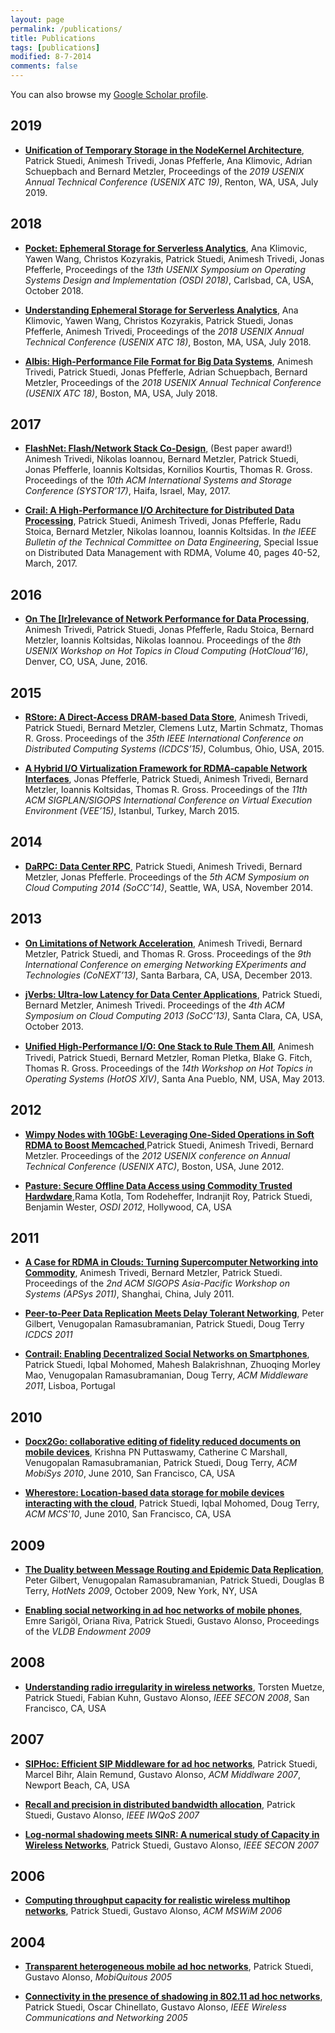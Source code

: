 ```yaml
---
layout: page
permalink: /publications/
title: Publications
tags: [publications]
modified: 8-7-2014
comments: false
---
```


You can also browse my <a href="https://scholar.google.com/citations?user=T_8XkMEAAAAJ&hl=en" target="_blank">Google Scholar profile</a>.

## 2019

  * [**Unification of Temporary Storage in the NodeKernel Architecture**](https://dl.acm.org/citation.cfm?id=3358872), Patrick Stuedi, Animesh Trivedi, Jonas Pfefferle, Ana Klimovic, Adrian Schuepbach and Bernard Metzler, Proceedings of the *2019 USENIX Annual Technical Conference (USENIX ATC 19)*, Renton, WA, USA, July 2019. 

## 2018

  * [**Pocket: Ephemeral Storage for Serverless Analytics**](https://dl.acm.org/citation.cfm?id=3291200), Ana Klimovic, Yawen Wang, Christos Kozyrakis, Patrick Stuedi, Animesh Trivedi, Jonas Pfefferle, Proceedings of the *13th USENIX Symposium on Operating Systems Design and Implementation (OSDI 2018)*, Carlsbad, CA, USA, October 2018.

  * [**Understanding Ephemeral Storage for Serverless Analytics**](https://dl.acm.org/citation.cfm?id=3277431), Ana Klimovic, Yawen Wang, Christos Kozyrakis, Patrick Stuedi, Jonas Pfefferle, Animesh Trivedi, Proceedings of the *2018 USENIX Annual Technical Conference (USENIX ATC 18)*, Boston, MA, USA, July 2018. 

  * [**Albis: High-Performance File Format for Big Data Systems**](https://dl.acm.org/citation.cfm?id=3277355.3277415), Animesh Trivedi, Patrick Stuedi, Jonas Pfefferle, Adrian Schuepbach, Bernard Metzler, Proceedings of the *2018 USENIX Annual Technical Conference (USENIX ATC 18)*, Boston, MA, USA, July 2018. 

## 2017

  * [**FlashNet: Flash/Network Stack Co-Design**](https://dl.acm.org/citation.cfm?id=3078477), (Best paper award!) Animesh Trivedi, Nikolas Ioannou, Bernard Metzler, Patrick Stuedi, Jonas Pfefferle, Ioannis Koltsidas, Kornilios Kourtis, Thomas R. Gross. Proceedings of the *10th ACM International Systems and Storage Conference (SYSTOR’17)*, Haifa, Israel, May, 2017.

  * [**Crail: A High-Performance I/O Architecture for Distributed Data Processing**](http://sites.computer.org/debull/A17mar/p38.pdf), Patrick Stuedi, Animesh Trivedi, Jonas Pfefferle, Radu Stoica, Bernard Metzler, Nikolas Ioannou, Ioannis Koltsidas. In *the IEEE Bulletin of the Technical Committee on Data Engineering*, Special Issue on Distributed Data Management with RDMA, Volume 40, pages 40-52, March, 2017.

## 2016

  * [**On The [Ir]relevance of Network Performance for Data Processing**](https://dl.acm.org/citation.cfm?id=3027062), Animesh Trivedi, Patrick Stuedi, Jonas Pfefferle, Radu Stoica, Bernard Metzler, Ioannis Koltsidas, Nikolas Ioannou. Proceedings of the *8th USENIX Workshop on Hot Topics in Cloud Computing (HotCloud‘16)*, Denver, CO, USA, June, 2016.

## 2015

  * [**RStore: A Direct-Access DRAM-based Data Store**](https://ieeexplore.ieee.org/abstract/document/7164952), Animesh Trivedi, Patrick Stuedi, Bernard Metzler, Clemens Lutz, Martin Schmatz, Thomas R. Gross. Proceedings of the *35th IEEE International Conference on Distributed Computing Systems (ICDCS’15)*, Columbus, Ohio, USA, 2015.

  * [**A Hybrid I/O Virtualization Framework for RDMA-capable Network Interfaces**](https://dl.acm.org/citation.cfm?id=2731200), Jonas Pfefferle, Patrick Stuedi, Animesh Trivedi, Bernard Metzler, Ioannis Koltsidas, Thomas R. Gross. Proceedings of the *11th ACM SIGPLAN/SIGOPS International Conference on Virtual Execution Environment (VEE’15)*, Istanbul, Turkey, March 2015.

## 2014

  * [**DaRPC: Data Center RPC**](https://dl.acm.org/citation.cfm?id=2670994), Patrick Stuedi, Animesh Trivedi, Bernard Metzler, Jonas Pfefferle. Proceedings of the *5th ACM Symposium on Cloud Computing 2014 (SoCC’14)*, Seattle, WA, USA, November 2014.

## 2013

  * [**On Limitations of Network Acceleration**](http://conferences.sigcomm.org/co-next/2013/program/p121.pdf), Animesh Trivedi, Bernard Metzler, Patrick Stuedi, and Thomas R. Gross. Proceedings of the *9th International Conference on emerging Networking EXperiments and Technologies (CoNEXT’13)*, Santa Barbara, CA, USA, December 2013.

  * [**jVerbs: Ultra-low Latency for Data Center Applications**](https://dl.acm.org/citation.cfm?id=2523631), Patrick Stuedi, Bernard Metzler, Animesh Trivedi. Proceedings of the *4th ACM Symposium on Cloud Computing 2013 (SoCC’13)*, Santa Clara, CA, USA, October 2013.

  * [**Uniﬁed High-Performance I/O: One Stack to Rule Them All**](https://dl.acm.org/citation.cfm?id=2490487), Animesh Trivedi, Patrick Stuedi, Bernard Metzler, Roman Pletka, Blake G. Fitch, Thomas R. Gross. Proceedings of the *14th Workshop on Hot Topics in Operating Systems (HotOS XIV)*, Santa Ana Pueblo, NM, USA, May 2013.

## 2012

  * [**Wimpy Nodes with 10GbE: Leveraging One-Sided Operations in Soft RDMA to Boost Memcached**](https://dl.acm.org/citation.cfm?id=2342852),Patrick Stuedi, Animesh Trivedi, Bernard Metzler. Proceedings of the *2012 USENIX conference on Annual Technical Conference (USENIX ATC)*, Boston, USA, June 2012.

  * [**Pasture: Secure Offline Data Access using Commodity Trusted Hardwdare**](https://dl.acm.org/citation.cfm?id=2387880.2387912),Rama Kotla, Tom Rodeheffer, Indranjit Roy, Patrick Stuedi, Benjamin Wester, *OSDI 2012*, Hollywood, CA, USA

## 2011

  * [**A Case for RDMA in Clouds: Turning Supercomputer Networking into Commodity**](https://dl.acm.org/citation.cfm?id=2103820), Animesh Trivedi, Bernard Metzler, Patrick Stuedi. Proceedings of the *2nd ACM SIGOPS Asia-Pacific Workshop on Systems (APSys 2011)*, Shanghai, China, July 2011.

  * [**Peer-to-Peer Data Replication Meets Delay Tolerant Networking**](https://ieeexplore.ieee.org/document/5961693), Peter Gilbert, Venugopalan Ramasubramanian, Patrick Stuedi, Doug Terry *ICDCS 2011*

  * [**Contrail: Enabling Decentralized Social Networks on Smartphones**](https://dl.acm.org/citation.cfm?id=2414338.2414343), Patrick Stuedi, Iqbal Mohomed, Mahesh Balakrishnan, Zhuoqing Morley Mao, Venugopalan Ramasubramanian, Doug Terry, *ACM Middleware 2011*, Lisboa, Portugal

## 2010

  * [**Docx2Go: collaborative editing of fidelity reduced documents on mobile devices**](https://dl.acm.org/citation.cfm?id=1814467), Krishna PN Puttaswamy, Catherine C Marshall, Venugopalan Ramasubramanian, Patrick Stuedi, Doug Terry, *ACM MobiSys 2010*, June 2010, San Francisco, CA, USA

  * [**Wherestore: Location-based data storage for mobile devices interacting with the cloud**](https://dl.acm.org/citation.cfm?id=1810932), Patrick Stuedi, Iqbal Mohomed, Doug Terry, *ACM MCS'10*, June 2010, San Francisco, CA, USA

## 2009

  * [**The Duality between Message Routing and Epidemic Data Replication**](http://conferences.sigcomm.org/hotnets/2009/papers/hotnets2009-final138.pdf), Peter Gilbert, Venugopalan Ramasubramanian, Patrick Stuedi, Douglas B Terry, *HotNets 2009*, October 2009, New York, NY, USA

  * [**Enabling social networking in ad hoc networks of mobile phones**](https://dl.acm.org/citation.cfm?id=1687611), Emre Sarigöl, Oriana Riva, Patrick Stuedi, Gustavo Alonso, Proceedings of the *VLDB Endowment 2009*

## 2008

  * [**Understanding radio irregularity in wireless networks**](https://ieeexplore.ieee.org/document/4557743), Torsten Muetze, Patrick Stuedi, Fabian Kuhn, Gustavo Alonso, *IEEE SECON 2008*, San Francisco, CA, USA

## 2007

  * [**SIPHoc: Efficient SIP Middleware for ad hoc networks**](https://dl.acm.org/citation.cfm?id=1516130), Patrick Stuedi, Marcel Bihr, Alain Remund, Gustavo Alonso, *ACM Middlware 2007*, Newport Beach, CA, USA

  * [**Recall and precision in distributed bandwidth allocation**](https://ieeexplore.ieee.org/document/4262463), Patrick Stuedi, Gustavo Alonso, *IEEE IWQoS 2007*

  * [**Log-normal shadowing meets SINR: A numerical study of Capacity in Wireless Networks**](https://ieeexplore.ieee.org/document/4292867), Patrick Stuedi, Gustavo Alonso, *IEEE SECON 2007*

## 2006

  * [**Computing throughput capacity for realistic wireless multihop networks**](https://dl.acm.org/citation.cfm?id=1164752), Patrick Stuedi, Gustavo Alonso, *ACM MSWiM 2006*

## 2004

  * [**Transparent heterogeneous mobile ad hoc networks**](https://ieeexplore.ieee.org/document/1541004), Patrick Stuedi, Gustavo Alonso, *MobiQuitous 2005*

  * [**Connectivity in the presence of shadowing in 802.11 ad hoc networks**](https://ieeexplore.ieee.org/document/1424862), Patrick Stuedi, Oscar Chinellato, Gustavo Alonso, *IEEE Wireless Communications and Networking 2005*


